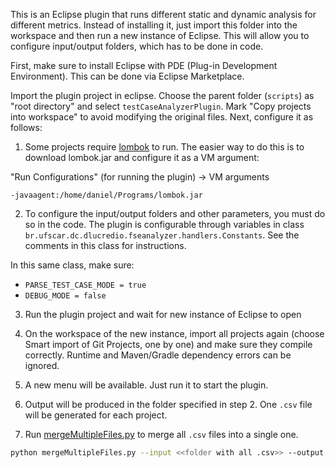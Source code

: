 This is an Eclipse plugin that runs different static and dynamic analysis for different metrics. Instead of installing it, just import this folder into the workspace and then run a new instance of Eclipse. This will allow you to configure input/output folders, which has to be done in code.

First, make sure to install Eclipse with PDE (Plug-in Development Environment). This can be done via Eclipse Marketplace.

Import the plugin project in eclipse. Choose the parent folder (`scripts`) as "root directory" and select `testCaseAnalyzerPlugin`. Mark "Copy projects into workspace" to avoid modifying the original files. Next, configure it as follows:

1) Some projects require [lombok](https://projectlombok.org/) to run. The easier way to do this is to download lombok.jar and configure it as a VM argument:

"Run Configurations" (for running the plugin) -> VM arguments

`-javaagent:/home/daniel/Programs/lombok.jar`

2) To configure the input/output folders and other parameters, you must do so in the code. The plugin is configurable through variables in class ```br.ufscar.dc.dlucredio.fseanalyzer.handlers.Constants```. See the comments in this class for instructions.

In this same class, make sure:
- ```PARSE_TEST_CASE_MODE = true```
- ```DEBUG_MODE = false```

3) Run the plugin project and wait for new instance of Eclipse to open

4) On the workspace of the new instance, import all projects again (choose Smart import of Git Projects, one by one) and make sure they compile correctly. Runtime and Maven/Gradle dependency errors can be ignored.

5) A new menu will be available. Just run it to start the plugin.

6) Output will be produced in the folder specified in step 2. One `.csv` file will be generated for each project.

7) Run [mergeMultipleFiles.py](../mergeMultipleFiles.py) to merge all `.csv` files into a single one.

```sh
python mergeMultipleFiles.py --input <<folder with all .csv>> --output <<output folder>>/staticAnalysis.csv
```